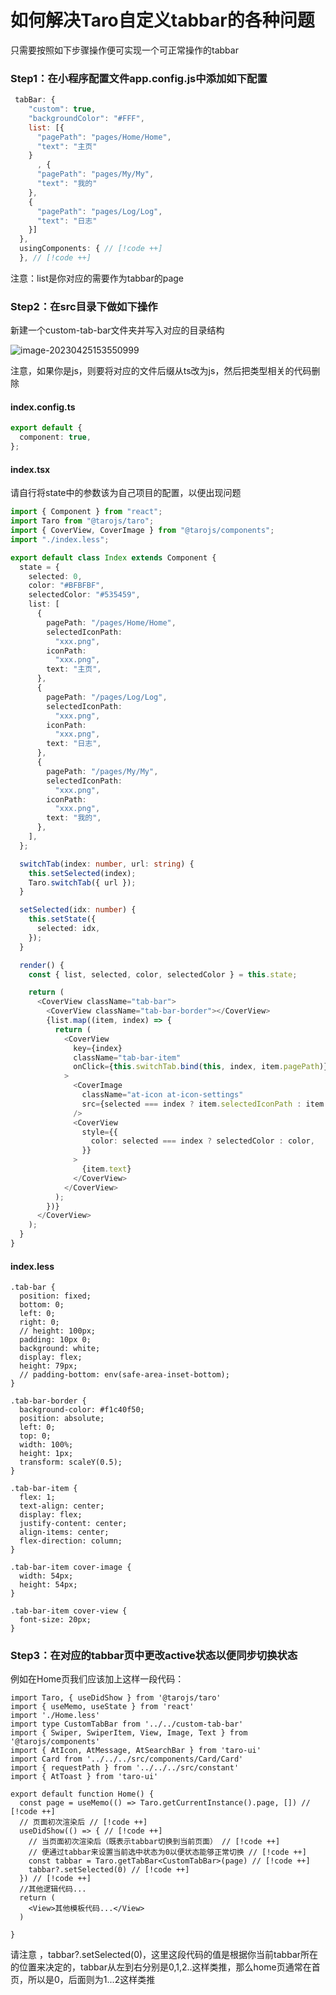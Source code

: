 # 如何解决Taro自定义tabbar的各种问题

只需要按照如下步骤操作便可实现一个可正常操作的tabbar

### Step1：在小程序配置文件app.config.js中添加如下配置

```js
 tabBar: {
    "custom": true,
    "backgroundColor": "#FFF",
    list: [{
      "pagePath": "pages/Home/Home",
      "text": "主页"
    }
      , {
      "pagePath": "pages/My/My",
      "text": "我的"
    },
    {
      "pagePath": "pages/Log/Log",
      "text": "日志"
    }]
  },
  usingComponents: { // [!code ++]
  }, // [!code ++]
```

注意：list是你对应的需要作为tabbar的page

### Step2：在src目录下做如下操作

新建一个custom-tab-bar文件夹并写入对应的目录结构

![image-20230425153550999](https://sears-2000.oss-cn-shanghai.aliyuncs.com/images/image-20230425153550999.png)

注意，如果你是js，则要将对应的文件后缀从ts改为js，然后把类型相关的代码删除

#### index.config.ts

```ts
export default {
  component: true,
};
```

#### index.tsx

请自行将state中的参数该为自己项目的配置，以便出现问题

```ts
import { Component } from "react";
import Taro from "@tarojs/taro";
import { CoverView, CoverImage } from "@tarojs/components";
import "./index.less";

export default class Index extends Component {
  state = {
    selected: 0,
    color: "#BFBFBF",
    selectedColor: "#535459",
    list: [
      {
        pagePath: "/pages/Home/Home",
        selectedIconPath:
          "xxx.png",
        iconPath:
          "xxx.png",
        text: "主页",
      },
      {
        pagePath: "/pages/Log/Log",
        selectedIconPath:
          "xxx.png",
        iconPath:
          "xxx.png",
        text: "日志",
      },
      {
        pagePath: "/pages/My/My",
        selectedIconPath:
          "xxx.png",
        iconPath:
          "xxx.png",
        text: "我的",
      },
    ],
  };

  switchTab(index: number, url: string) {
    this.setSelected(index);
    Taro.switchTab({ url });
  }

  setSelected(idx: number) {
    this.setState({
      selected: idx,
    });
  }

  render() {
    const { list, selected, color, selectedColor } = this.state;

    return (
      <CoverView className="tab-bar">
        <CoverView className="tab-bar-border"></CoverView>
        {list.map((item, index) => {
          return (
            <CoverView
              key={index}
              className="tab-bar-item"
              onClick={this.switchTab.bind(this, index, item.pagePath)}
            >
              <CoverImage
                className="at-icon at-icon-settings"
                src={selected === index ? item.selectedIconPath : item.iconPath}
              />
              <CoverView
                style={{
                  color: selected === index ? selectedColor : color,
                }}
              >
                {item.text}
              </CoverView>
            </CoverView>
          );
        })}
      </CoverView>
    );
  }
}

```

#### index.less

```less
.tab-bar {
  position: fixed;
  bottom: 0;
  left: 0;
  right: 0;
  // height: 100px;
  padding: 10px 0;
  background: white;
  display: flex;
  height: 79px;
  // padding-bottom: env(safe-area-inset-bottom);
}

.tab-bar-border {
  background-color: #f1c40f50;
  position: absolute;
  left: 0;
  top: 0;
  width: 100%;
  height: 1px;
  transform: scaleY(0.5);
}

.tab-bar-item {
  flex: 1;
  text-align: center;
  display: flex;
  justify-content: center;
  align-items: center;
  flex-direction: column;
}

.tab-bar-item cover-image {
  width: 54px;
  height: 54px;
}

.tab-bar-item cover-view {
  font-size: 20px;
}

```

### Step3：在对应的tabbar页中更改active状态以便同步切换状态

例如在Home页我们应该加上这样一段代码：

```tsx
import Taro, { useDidShow } from '@tarojs/taro'
import { useMemo, useState } from 'react'
import './Home.less'
import type CustomTabBar from '../../custom-tab-bar'
import { Swiper, SwiperItem, View, Image, Text } from '@tarojs/components'
import { AtIcon, AtMessage, AtSearchBar } from 'taro-ui'
import Card from '../../../src/components/Card/Card'
import { requestPath } from '../../../src/constant'
import { AtToast } from 'taro-ui'

export default function Home() {
  const page = useMemo(() => Taro.getCurrentInstance().page, []) // [!code ++]
  // 页面初次渲染后 // [!code ++]
  useDidShow(() => { // [!code ++]
    // 当页面初次渲染后（既表示tabbar切换到当前页面） // [!code ++]
    // 便通过tabbar来设置当前选中状态为0以便状态能够正常切换 // [!code ++]
    const tabbar = Taro.getTabBar<CustomTabBar>(page) // [!code ++]
    tabbar?.setSelected(0) // [!code ++]
  }) // [!code ++]
  //其他逻辑代码...
  return (
  	<View>其他模板代码...</View>
  )
    
}

```

请注意 ，tabbar?.setSelected(0)，这里这段代码的值是根据你当前tabbar所在的位置来决定的，tabbar从左到右分别是0,1,2..这样类推，那么home页通常在首页，所以是0，后面则为1...2这样类推

